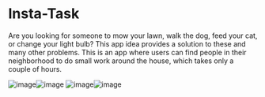 # Insta-Task
Are you looking for someone to mow your lawn, walk the dog, feed your cat, or change your light bulb? This app idea provides a solution to these and many other problems. This is an app where users can find people in their neighborhood to do small work around the house, which takes only a couple of hours.

![image](https://user-images.githubusercontent.com/96276293/163466529-081cb79a-02a4-414e-a0ca-51698dcc7b89.png)![image](https://user-images.githubusercontent.com/96276293/163466769-85033c46-c7ec-474b-8240-4d4466f337a9.png) ![image](https://user-images.githubusercontent.com/96276293/163466918-c2561ac4-760f-4d30-82c4-21d4977a15ec.png)![image](https://user-images.githubusercontent.com/96276293/163467096-c34224f6-65de-43d0-b83f-93cdebd62f98.png)




